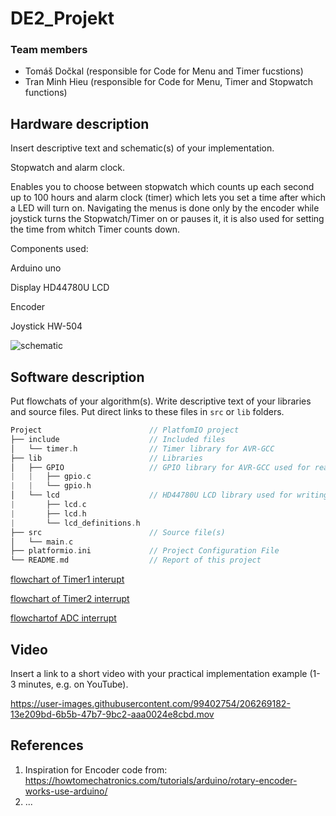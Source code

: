# DE2_Projekt

### Team members

* Tomáš Dočkal (responsible for Code for Menu and Timer fucstions)
* Tran Minh Hieu (responsible for Code for Menu, Timer and Stopwatch functions)

## Hardware description

Insert descriptive text and schematic(s) of your implementation.

Stopwatch and alarm clock.

Enables you to choose between stopwatch which counts up each second up to 100 hours and alarm clock (timer) which lets you set a time after which a LED will turn on.
Navigating the menus is done only by the encoder while joystick turns the Stopwatch/Timer on or pauses it, it is also used for setting the time from whitch Timer counts down.

Components used:

Arduino uno

Display HD44780U LCD

Encoder

Joystick HW-504

 ![schematic](images/)

## Software description

Put flowchats of your algorithm(s). Write descriptive text of your libraries and source files. Put direct links to these files in `src` or `lib` folders.

   ```c
   Project                        // PlatfomIO project
   ├── include                    // Included files
   │   └── timer.h                // Timer library for AVR-GCC 
   ├── lib                        // Libraries
   │   ├── GPIO                   // GPIO library for AVR-GCC used for reading/writing digital pins
   |   |   ├── gpio.c             
   |   |   └── gpio.h             
   │   └── lcd                    // HD44780U LCD library used for writing to LCD
   |       ├── lcd.c              
   |       ├── lcd.h              
   |       └── lcd_definitions.h             
   ├── src                        // Source file(s)
   │   └── main.c
   ├── platformio.ini             // Project Configuration File
   └── README.md                  // Report of this project
   ```
   
 [flowchart of Timer1 interupt](images/TIMER1.1_flowchart.png)
 
 [flowchart of Timer2 interrupt](images/TIMER2_flowchart.png)
 
 [flowchartof ADC interrupt](images/VECT_flowchart.png)
 
 
## Video

Insert a link to a short video with your practical implementation example (1-3 minutes, e.g. on YouTube).

https://user-images.githubusercontent.com/99402754/206269182-13e209bd-6b5b-47b7-9bc2-aaa0024e8cbd.mov
## References





1. Inspiration for Encoder code from: https://howtomechatronics.com/tutorials/arduino/rotary-encoder-works-use-arduino/
2. ...

